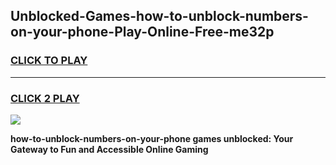 
## Unblocked-Games-how-to-unblock-numbers-on-your-phone-Play-Online-Free-me32p
<h3>
<a href="https://premium76.site?title=how-to-unblock-numbers-on-your-phone&ref=26A">CLICK TO PLAY</a></h3>
<hr>

<h3>
<a href="https://premium76.site?title=how-to-unblock-numbers-on-your-phone&ref=26A">CLICK 2 PLAY</a>
  
</h3>

<a href="https://premium76.site?title=how-to-unblock-numbers-on-your-phone&ref=26A"><img src="https://clearcache.store/games.png"></a>


**how-to-unblock-numbers-on-your-phone games unblocked: Your Gateway to Fun and Accessible Online Gaming**
